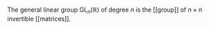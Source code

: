 The general linear group $\text{GL}_n(\mathbb{R})$ of degree $n$ is the [[group]] of $n \times n$ invertible [[matrices]].